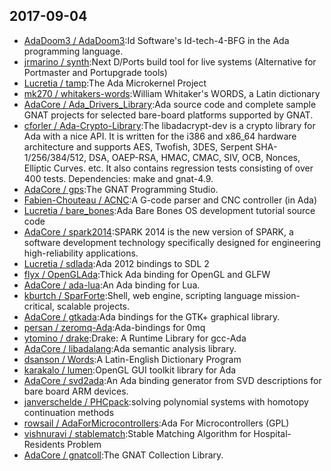 ## 2017-09-04

* [AdaDoom3 / AdaDoom3](https://github.com/AdaDoom3/AdaDoom3):Id Software's Id-tech-4-BFG in the Ada programming language.
* [jrmarino / synth](https://github.com/jrmarino/synth):Next D/Ports build tool for live systems (Alternative for Portmaster and Portupgrade tools)
* [Lucretia / tamp](https://github.com/Lucretia/tamp):The Ada Microkernel Project
* [mk270 / whitakers-words](https://github.com/mk270/whitakers-words):William Whitaker's WORDS, a Latin dictionary
* [AdaCore / Ada_Drivers_Library](https://github.com/AdaCore/Ada_Drivers_Library):Ada source code and complete sample GNAT projects for selected bare-board platforms supported by GNAT.
* [cforler / Ada-Crypto-Library](https://github.com/cforler/Ada-Crypto-Library):The libadacrypt-dev is a crypto library for Ada with a nice API. It is written for the i386 and x86_64 hardware architecture and supports AES, Twofish, 3DES, Serpent SHA-1/256/384/512, DSA, OAEP-RSA, HMAC, CMAC, SIV, OCB, Nonces, Elliptic Curves. etc. It also contains regression tests consisting of over 400 tests. Dependencies: make and gnat-4.9.
* [AdaCore / gps](https://github.com/AdaCore/gps):The GNAT Programming Studio.
* [Fabien-Chouteau / ACNC](https://github.com/Fabien-Chouteau/ACNC):A G-code parser and CNC controller (in Ada)
* [Lucretia / bare_bones](https://github.com/Lucretia/bare_bones):Ada Bare Bones OS development tutorial source code
* [AdaCore / spark2014](https://github.com/AdaCore/spark2014):SPARK 2014 is the new version of SPARK, a software development technology specifically designed for engineering high-reliability applications.
* [Lucretia / sdlada](https://github.com/Lucretia/sdlada):Ada 2012 bindings to SDL 2
* [flyx / OpenGLAda](https://github.com/flyx/OpenGLAda):Thick Ada binding for OpenGL and GLFW
* [AdaCore / ada-lua](https://github.com/AdaCore/ada-lua):An Ada binding for Lua.
* [kburtch / SparForte](https://github.com/kburtch/SparForte):Shell, web engine, scripting language mission-critical, scalable projects.
* [AdaCore / gtkada](https://github.com/AdaCore/gtkada):Ada bindings for the GTK+ graphical library.
* [persan / zeromq-Ada](https://github.com/persan/zeromq-Ada):Ada-bindings for 0mq
* [ytomino / drake](https://github.com/ytomino/drake):Drake: A Runtime Library for gcc-Ada
* [AdaCore / libadalang](https://github.com/AdaCore/libadalang):Ada semantic analysis library.
* [dsanson / Words](https://github.com/dsanson/Words):A Latin-English Dictionary Program
* [karakalo / lumen](https://github.com/karakalo/lumen):OpenGL GUI toolkit library for Ada
* [AdaCore / svd2ada](https://github.com/AdaCore/svd2ada):An Ada binding generator from SVD descriptions for bare board ARM devices.
* [janverschelde / PHCpack](https://github.com/janverschelde/PHCpack):solving polynomial systems with homotopy continuation methods
* [rowsail / AdaForMicrocontrollers](https://github.com/rowsail/AdaForMicrocontrollers):Ada For Microcontrollers (GPL)
* [vishnuravi / stablematch](https://github.com/vishnuravi/stablematch):Stable Matching Algorithm for Hospital-Residents Problem
* [AdaCore / gnatcoll](https://github.com/AdaCore/gnatcoll):The GNAT Collection Library.
